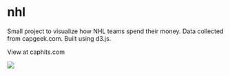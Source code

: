 nhl
===

Small project to visualize how NHL teams spend their money. Data collected from capgeek.com. Built using d3.js.

View at caphits.com


![](http://i.imgur.com/Ksi8L2z.png)
